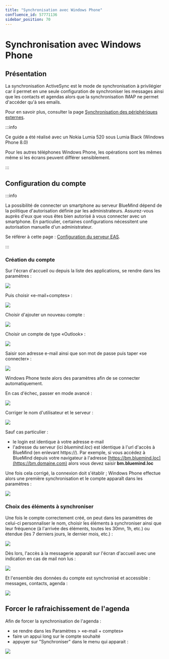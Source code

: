 ```yaml
---
title: "Synchronisation avec Windows Phone"
confluence_id: 57771136
sidebar_position: 70
---
```

# Synchronisation avec Windows Phone

## Présentation

La synchronisation ActiveSync est le mode de synchronisation à privilégier car il permet en une seule configuration de synchroniser les messages ainsi que les contacts et agendas alors que la synchronisation IMAP ne permet d'accéder qu'à ses emails.

Pour en savoir plus, consulter la page [Synchronisation des périphériques externes](../index.md).

:::info

Ce guide a été réalisé avec un Nokia Lumia 520 sous Lumia Black (Windows Phone 8.0)

Pour les autres téléphones Windows Phone, les opérations sont les mêmes même si les écrans peuvent différer sensiblement.

:::

## Configuration du compte


:::info

La possibilité de connecter un smartphone au serveur BlueMind dépend de la politique d'autorisation définie par les administrateurs. Assurez-vous auprès d'eux que vous êtes bien autorisé à vous connecter avec un smartphone. En particulier, certaines configurations nécessitent une autorisation manuelle d'un administrateur.

Se référer à cette page : [Configuration du serveur EAS](../../../Guide_de_l_administrateur/BlueMind_et_mobilité/Configuration_du_serveur_EAS.md).

:::

### Création du compte

Sur l'écran d'accueil ou depuis la liste des applications, se rendre dans les paramètres :

![](../../../attachments/57771136/57771160.png)

Puis choisir «e-mail+comptes» :

![](../../../attachments/57771136/57771159.png)

Choisir d'ajouter un nouveau compte :

![](../../../attachments/57771136/57771158.png)

Choisir un compte de type «Outlook» :

![](../../../attachments/57771136/57771157.png)

Saisir son adresse e-mail ainsi que son mot de passe puis taper «se connecter» :

![](../../../attachments/57771136/57771156.png)

Windows Phone teste alors des paramètres afin de se connecter automatiquement.

En cas d'échec, passer en mode avancé :

![](../../../attachments/57771136/57771147.png)

Corriger le nom d'utilisateur et le serveur :

![](../../../attachments/57771136/57771155.png)

Sauf cas particulier :

- le login est identique à votre adresse e-mail
- l'adresse du serveur (ici *bluemind.loc*) est identique à l'url d'accès à BlueMind (en enlevant https://). Par exemple, si vous accédez à BlueMind depuis votre navigateur à l'adresse [https://bm.bluemind.loc](https://bm.domaine.com) alors vous devez saisir **bm.bluemind.loc**

Une fois cela corrigé, la connexion doit s'établir ; Windows Phone effectue alors une première synchronisation et le compte apparaît dans les paramètres :

![](../../../attachments/57771136/57771146.png)

### Choix des éléments à synchroniser

Une fois le compte correctement créé, on peut dans les paramètres de celui-ci personnaliser le nom, choisir les éléments à synchroniser ainsi que leur fréquence (à l'arrivée des éléments, toutes les 30mn, 1h, etc.) ou étendue (les 7 derniers jours, le dernier mois, etc.) :

![](../../../attachments/57771136/57771145.png)

Dès lors, l'accès à la messagerie apparaît sur l'écran d'accueil avec une indication en cas de mail non lus :

![](../../../attachments/57771136/57771154.png)

Et l'ensemble des données du compte est synchronisé et accessible : messages, contacts, agenda :

![](../../../attachments/57771136/57771144.png)

## Forcer le rafraichissement de l'agenda

Afin de forcer la synchronisation de l'agenda :

- se rendre dans les Paramètres > «e-mail + comptes»
- faire un appui long sur le compte souhaité
- appuyer sur "Synchroniser" dans le menu qui apparait :

![](../../../attachments/57771136/57771138.png)
